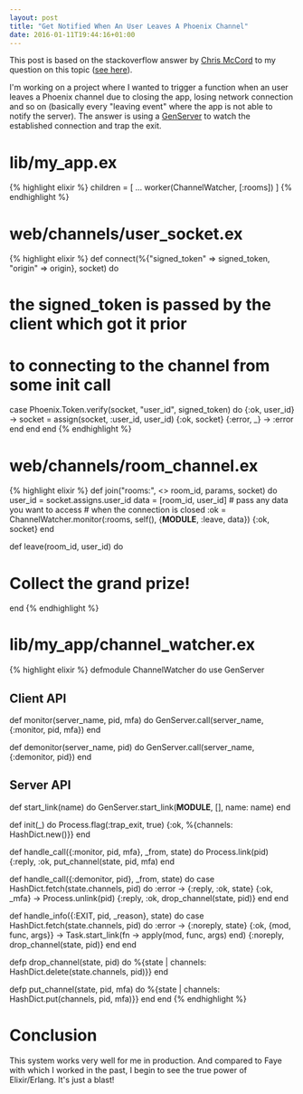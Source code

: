 ```yaml
---
layout: post
title: "Get Notified When An User Leaves A Phoenix Channel"
date: 2016-01-11T19:44:16+01:00
---
```


This post is based on the stackoverflow answer by [Chris McCord](https://twitter.com/chris_mccord) to my question on this topic ([see here](http://stackoverflow.com/questions/33934029/how-to-detect-if-a-user-left-a-phoenix-channel-due-to-a-network-disconnect)).
 
I'm working on a project where I wanted to trigger a function when an user leaves a Phoenix channel due to closing the app, losing network connection and so on (basically every "leaving event" where the app is not able to notify the server).
The answer is using a [GenServer](http://elixir-lang.org/docs/v1.2/elixir/GenServer.html) to watch the established connection and trap the exit.  

# lib/my_app.ex
{% highlight elixir %}
children = [
  ...
  worker(ChannelWatcher, [:rooms])
]
{% endhighlight %}

# web/channels/user_socket.ex
{% highlight elixir %}
def connect(%{"signed_token" => signed_token, "origin" => origin}, socket) do
   # the signed_token is passed by the client which got it prior 
   # to connecting to the channel from some init call
  case Phoenix.Token.verify(socket, "user_id", signed_token) do
    {:ok, user_id} ->
      socket = assign(socket, :user_id, user_id)
      {:ok, socket}
    {:error, _} -> 
      :error
    end
  end
end
{% endhighlight %}

# web/channels/room_channel.ex
{% highlight elixir %}
def join("rooms:", <> room_id, params, socket) do
  user_id = socket.assigns.user_id
  data = [room_id, user_id] # pass any data you want to access 
                            # when the connection is closed
  :ok = ChannelWatcher.monitor(:rooms, self(), {__MODULE__, :leave, data})
  {:ok, socket}
end

def leave(room_id, user_id) do
  # Collect the grand prize!
end
{% endhighlight %}

# lib/my_app/channel_watcher.ex
{% highlight elixir %}
defmodule ChannelWatcher do
  use GenServer

  ## Client API

  def monitor(server_name, pid, mfa) do
    GenServer.call(server_name, {:monitor, pid, mfa})
  end

  def demonitor(server_name, pid) do
    GenServer.call(server_name, {:demonitor, pid})
  end

  ## Server API

  def start_link(name) do
    GenServer.start_link(__MODULE__, [], name: name)
  end

  def init(_) do
    Process.flag(:trap_exit, true)
    {:ok, %{channels: HashDict.new()}}
  end

  def handle_call({:monitor, pid, mfa}, _from, state) do
    Process.link(pid)
    {:reply, :ok, put_channel(state, pid, mfa)
  end

  def handle_call({:demonitor, pid}, _from, state) do
    case HashDict.fetch(state.channels, pid) do
      :error -> 
        {:reply, :ok, state}
      {:ok,  _mfa} ->
        Process.unlink(pid)
        {:reply, :ok, drop_channel(state, pid)}
    end
  end

  def handle_info({:EXIT, pid, _reason}, state) do
    case HashDict.fetch(state.channels, pid) do
      :error -> {:noreply, state}
      {:ok, {mod, func, args}} ->
        Task.start_link(fn -> apply(mod, func, args) end)
        {:noreply, drop_channel(state, pid)}
    end
  end

  defp drop_channel(state, pid) do
    %{state | channels: HashDict.delete(state.channels, pid)}}
  end

  defp put_channel(state, pid, mfa) do
    %{state | channels: HashDict.put(channels, pid, mfa)}}
  end
end
{% endhighlight %}

# Conclusion
This system works very well for me in production. And compared to Faye with which I worked in the past, I begin to see the true power of Elixir/Erlang. It's just a blast!
